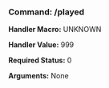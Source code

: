 ### Command: /played

**Handler Macro:** UNKNOWN

**Handler Value:** 999

**Required Status:** 0

**Arguments:**
None
